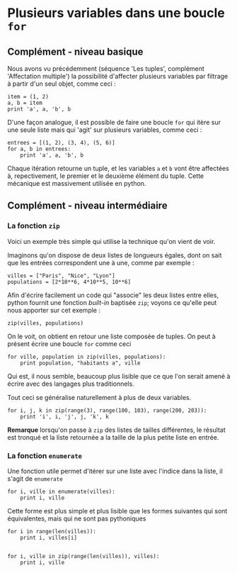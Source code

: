 
# Plusieurs variables dans une boucle `for`

## Complément - niveau basique

Nous avons vu précédemment (séquence 'Les tuples', complément 'Affectation
multiple') la possibilité d'affecter plusieurs variables par filtrage à partir
d'un seul objet, comme ceci&nbsp;:


    item = (1, 2)
    a, b = item
    print 'a', a, 'b', b

D'une façon analogue, il est possible de faire une boucle `for` qui itère sur
une seule liste mais qui 'agit' sur plusieurs variables, comme ceci&nbsp;:


    entrees = [(1, 2), (3, 4), (5, 6)]
    for a, b in entrees:
        print 'a', a, 'b', b

Chaque itération retourne un tuple, et les variables `a` et `b` vont être
affectées à, repectivement, le premier et le deuxième élément du tuple. Cette
mécanique est massivement utilisée en python.

## Complément - niveau intermédiaire

### La fonction `zip`

Voici un exemple très simple qui utilise la technique qu'on vient de voir.

Imaginons qu'on dispose de deux listes de longueurs égales, dont on sait que les
entrées correspondent une à une, comme par exemple&nbsp;:


    villes = ["Paris", "Nice", "Lyon"]
    populations = [2*10**6, 4*10**5, 10**6]

Afin d'écrire facilement un code qui "associe" les deux listes entre elles,
python fournit une fonction *built-in* baptisée `zip`; voyons ce qu'elle peut
nous apporter sur cet exemple&nbsp;:


    zip(villes, populations)

On le voit, on obtient en retour une liste composée de tuples. On peut à présent
écrire une boucle `for` comme ceci


    for ville, population in zip(villes, populations):
        print population, "habitants a", ville

Qui est, il nous semble, beaucoup plus lisible que ce que l'on serait amené à
écrire avec des langages plus traditionnels.

Tout ceci se généralise naturellement à plus de deux variables.


    for i, j, k in zip(range(3), range(100, 103), range(200, 203)):
        print 'i', i, 'j', j, 'k', k

**Remarque** lorsqu'on passe à `zip` des listes de tailles différentes, le
résultat est tronqué et la liste retournée a la taille de la plus petite liste
en entrée.

### La fonction `enumerate`

Une fonction utile permet d'itérer sur une liste avec l'indice dans la liste, il
s'agit de `enumerate`


    for i, ville in enumerate(villes):
        print i, ville

Cette forme est plus simple et plus lisible que les formes suivantes qui sont
équivalentes, mais qui ne sont pas pythoniques


    for i in range(len(villes)):
        print i, villes[i]


    for i, ville in zip(range(len(villes)), villes):
        print i, ville

